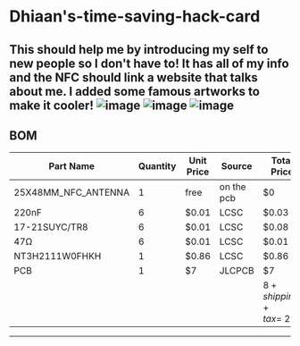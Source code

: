 # Dhiaan's-time-saving-hack-card
This should help me by introducing my self to new people so I don't have to!
It has all of my info and the NFC should link a website that talks about me. I added some famous artworks to make it cooler!
![image](https://github.com/user-attachments/assets/49f6f537-8d5f-458d-aba3-67eb22893d3b)
![image](https://github.com/user-attachments/assets/51aca603-3bf9-4cb8-bced-74bb45d99efb)
![image](https://github.com/user-attachments/assets/797e2002-4ef6-41c8-bafe-3944699d5b03)
---
## BOM
| Part Name          | Quantity | Unit Price | Source  | Total Price                       |
|--------------------|----------|------------|---------|-----------------------------------|
| 25X48MM_NFC_ANTENNA | 1        | free       | on the pcb | $0                                |
| 220nF              | 6        | $0.01      | LCSC    | $0.03                             |
| 17-21SUYC/TR8      | 6        | $0.01      | LCSC    | $0.08                             |
| 47Ω                | 6        | $0.01      | LCSC    | $0.01                             |
| NT3H2111W0FHKH     | 1        | $0.86      | LCSC    | $0.86                             |
| PCB                | 1        | $7         | JLCPCB  | $7                                |
|                    |          |            |         | $8 + shipping + tax = ~$25 |
---
